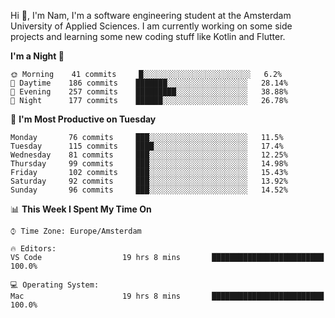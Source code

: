 Hi 👋, I'm Nam, I'm a software engineering student at the Amsterdam University of Applied Sciences. I am currently working on some side projects and learning some new coding stuff like Kotlin and Flutter. 

<!-- Most used languages stats -->
<!-- [![Top Langs](https://github-readme-stats.vercel.app/api/top-langs/?username=namtphan&layout=compact)](https://github.com/namtphan2/github-readme-stats) -->
  
<!--START_SECTION:waka-->
**I'm a Night 🦉** 

```text
🌞 Morning    41 commits     █░░░░░░░░░░░░░░░░░░░░░░░░   6.2% 
🌆 Daytime    186 commits    ███████░░░░░░░░░░░░░░░░░░   28.14% 
🌃 Evening    257 commits    █████████░░░░░░░░░░░░░░░░   38.88% 
🌙 Night      177 commits    ██████░░░░░░░░░░░░░░░░░░░   26.78%

```
📅 **I'm Most Productive on Tuesday** 

```text
Monday       76 commits     ███░░░░░░░░░░░░░░░░░░░░░░   11.5% 
Tuesday      115 commits    ████░░░░░░░░░░░░░░░░░░░░░   17.4% 
Wednesday    81 commits     ███░░░░░░░░░░░░░░░░░░░░░░   12.25% 
Thursday     99 commits     ███░░░░░░░░░░░░░░░░░░░░░░   14.98% 
Friday       102 commits    ███░░░░░░░░░░░░░░░░░░░░░░   15.43% 
Saturday     92 commits     ███░░░░░░░░░░░░░░░░░░░░░░   13.92% 
Sunday       96 commits     ███░░░░░░░░░░░░░░░░░░░░░░   14.52%

```


📊 **This Week I Spent My Time On** 

```text
⌚︎ Time Zone: Europe/Amsterdam

🔥 Editors: 
VS Code                  19 hrs 8 mins       █████████████████████████   100.0%

💻 Operating System: 
Mac                      19 hrs 8 mins       █████████████████████████   100.0%

```


<!--END_SECTION:waka-->
